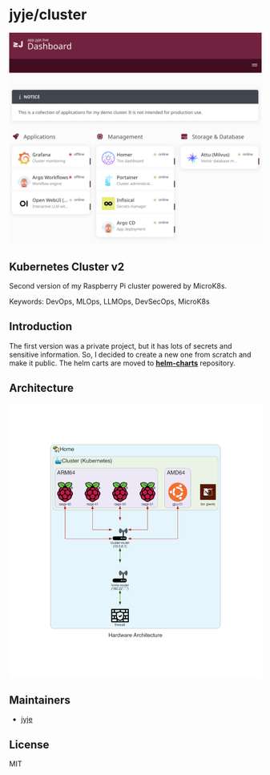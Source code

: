 # jyje/cluster

[![Dashboard](docs/assets/homer-dashboard.png)](https://app.jyje.live)

## Kubernetes Cluster v2
Second version of my Raspberry Pi cluster powered by MicroK8s.

Keywords: DevOps, MLOps, LLMOps, DevSecOps, MicroK8s

## Introduction
The first version was a private project, but it has lots of secrets and sensitive information.
So, I decided to create a new one from scratch and make it public.
The helm carts are moved to [**helm-charts**](https://github.com/jyje/helm-charts) repository.

## Architecture

![Architecture](docs/diagrams/hardware-architecture.png)

## Maintainers
- [jyje](https://github.com/jyje)

## License
MIT
